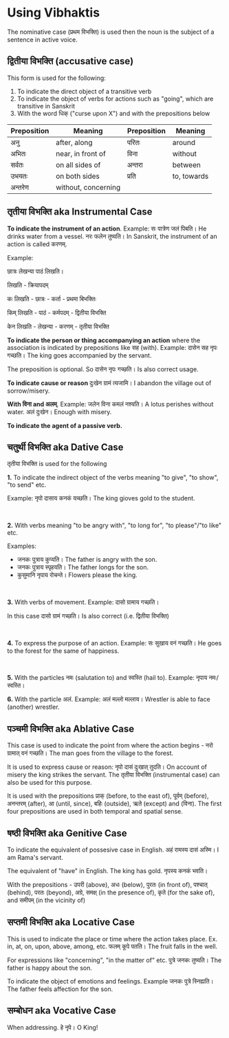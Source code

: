 # Using Vibhaktis

The nominative case (प्रथम विभक्ति) is used then the noun is the subject of a sentence in active voice.

## द्वितीया विभक्ति (accusative case) 

This form is used for the following:
1. To indicate the direct object of a transitive verb
2. To indicate the object of verbs for actions such as "going", which are transitive in Sanskrit
3. With the word धिक् ("curse upon X") and with the prepositions below

| **Preposition** | **Meaning** | **Preposition** | **Meaning** |  
| --- | --- | --- | --- |
| अनु | after, along | परितः | around |
| अभितः | near, in front of | विना | without |
| सर्वतः | on all sides of | अन्तरा | between |
| उभयतः | on both sides | प्रति | to, towards |
| अन्तरेण | without, concerning | | |

## तृतीया विभक्ति aka Instrumental Case

**To indicate the instrument of an action**. Example: सः पात्रेण जलं पिबति। He drinks water from a vessel. नरः फलेन तुष्यति। In Sanskrit, the instrument of an action is called करणम्.

Example:

छात्रः लेखन्या पाठं लिखति।

लिखति - क्रियापदम्

कः लिखति - छात्रः - कर्ता - प्रथमा बिभक्तिः

किम् लिखति - पाठं - कर्मपदम् - द्वितीया विभक्ति

केन लिखति - लेखन्या - करणम् - तृतीया विभक्ति

**To indicate the person or thing accompanying an action** where the association is indicated by prepositions like सह (with). Example: दासेन सह नृपः गच्छति। The king goes accompanied by the servant.

The preposition is optional. So दासेन नृपः गच्छति। Is also correct usage.

**To indicate cause or reason** दुःखेन ग्रामं त्यजामि। I abandon the village out of sorrow/misery.

**With विना and अलम्**. Example: जलेन विना कमलं नश्यति। A lotus perishes without water. अलं दुःखेन। Enough with misery.

**To indicate the agent of a passive verb.**

## चतुर्थी विभक्ति aka Dative Case

तृतीया विभक्ति is used for the following

**1.** To indicate the indirect object of the verbs meaning "to give", "to show", "to send" etc. 

Example: नृपो दासाय कनकं यच्छति। The king gioves gold to the student.

<BR>

**2.** With verbs meaning "to be angry with", "to long for", "to please"/"to like" etc.

Examples:

- जनकः पुत्राय कुप्यति। The father is angry with the son.
- जनकः पुत्राय स्पृहयति। The father longs for the son.
- कुसुमानि नृपाय रोचन्ते। Flowers please the king.


<BR>

**3.** With verbs of movement. Example: दासो ग्रामाय गच्छति। 

In this case दासो ग्रामं गच्छति। Is also correct (i.e. द्वितीया विभक्ति)

<BR>

**4.** To express the purpose of an action. Example: सः सुखाय वनं गच्छति। He goes to the forest for the same of happiness.

<BR>

**5.** With the particles नमः (salutation to) and स्वस्ति (hail to). Example: नृपाय नमः/स्वस्ति।

**6.** With the particle अलं. Example: अलं मल्लो मल्लाय। Wrestler is able to face (another) wrestler.


## पञ्चमी विभक्ति aka Ablative Case

This case is used to indicate the point from where the action begins - नरो ग्रामात् वनं गच्छति। The man goes from the village to the forest.

It is used to express cause or reason: नृपो दासं दुःखात् तुदति। On account of misery the king strikes the servant. The तृतीया विभक्ति (instrumental case) can also be used for this purpose.

It is used with the prepositions प्राक् (before, to the east of), पूर्वम् (before), अनन्तरम् (after), आ (until, since), बहिः (outside), ऋते (except) and (विना). The first four prepositions are used in both temporal and spatial sense.

## षष्ठी विभक्ति aka Genitive Case

To indicate the equivalent of possesive case in English. अहं रामस्य दासं अस्मि।  I am Rama's servant.

The equivalent of "have" in English. The king has gold. नृपस्य कनकं भवति।

With the prepositions - उपरी (above), अधः (below), पुरतः (in front of), पश्चात् (behind), परतः (beyond), अग्रे, समक्ष् (in the presence of), कृते (for the sake of), and समीपम् (in the vicinity of)

## सप्तमी विभक्ति aka Locative Case

This is used to indicate the place or time where the action takes place. Ex. in, at, on, upon, above, among, etc. फलम् कूपे पतति। The fruit falls in the well.

For expressions like "concerning", "in the matter of" etc. पुत्रे जनकः तुष्यति। The father is happy about the son.

To indicate the object of emotions and feelings. Example जनकः पुत्रे स्निह्यति। The father feels affection for the son.


## सम्बोधन aka Vocative Case

When addressing. हे नृपे। O King!